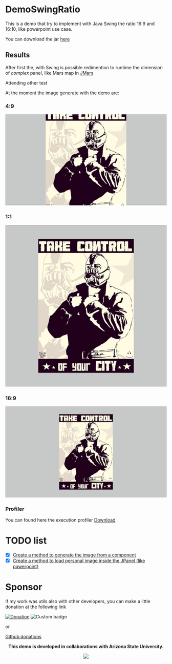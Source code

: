 # DemoSwingRatio

This is a demo that try to implement with Java Swing the ratio 16:9 and 16:10, like powerpoint use case.

You can download the jar [here](https://gitlab.com/vincenzopalazzo/demoswingratio/-/tree/master/bin)

## Results

After first the, with Swing is possible redimention to runtime the dimension of *complex* panel, like Mars map in [JMars](http://jmars.mars.asu.edu/)

Attending other test

At the moment the image generate with the demo are:

### 4:9

![](results/images-generated/bane_gotham_4:9.png)

### 1:1

![](results/images-generated/bane_gotham_1:1.png)

### 16:9

![](results/images-generated/bane_gotham_16:9.png)

### Profiler

You can found here the execution profiler [Download]()

# TODO list

- [X] [Create a method to generate the image from a component](https://stackoverflow.com/questions/1349220/convert-jpanel-to-image)
- [X] [Create a method to load personal image inside the JPanel (like pawerpoint)](https://stackoverflow.com/questions/22162398/how-to-set-a-background-picture-in-jpanel)

# Sponsor

If my work was utils also with other developers, you can make a little donation at the following link

[![Donation](https://img.shields.io/website/http/vincenzopalazzo.github.io/material-ui-swing-donations.svg?style=for-the-badge&up_color=yellow&up_message=Donation)](https://vincenzopalazzo.github.io/material-ui-swing-donations)
![Custom badge](https://img.shields.io/endpoint?style=for-the-badge&url=https%3A%2F%2Fshieldsio-patreon.herokuapp.com%2Fmaterialuiswing)

or 

[Github donations](https://github.com/sponsors/vincenzopalazzo?preview=true)

<p align="center" style="font-weight: bold;"> This demo is developed in collaborations with Arizona State University. </p>

<div align="center">
<img src="https://sundevilgymnastics.com/wp-content/uploads/2016/10/ASU-Womens-Gymnastics-Website.png" />
</div>

